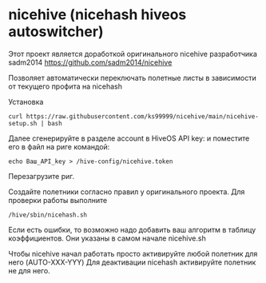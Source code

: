 # nicehive (nicehash hiveos autoswitcher)
Этот проект является доработкой оригинального nicehive разработчика sadm2014
https://github.com/sadm2014/nicehive

Позволяет автоматически переключать полетные листы в зависимости от текущего профита на nicehash

Установка

`curl https://raw.githubusercontent.com/ks99999/nicehive/main/nicehive-setup.sh | bash`

Далее сгенерируйте в разделе account в HiveOS API key:
и поместите его в файл на риге командой:

`echo Ваш_API_key > /hive-config/nicehive.token`

Перезагрузите риг.

Создайте полетники согласно правил у оригинального проекта.
Для проверки работы выполните

`/hive/sbin/nicehash.sh`

Если есть ошибки, то возможно надо добавить ваш алгоритм в таблицу коэффициентов. 
Они указаны в самом начале nicehive.sh

Чтобы nicehive начал работать просто активируйте любой полетник для него (AUTO-XXX-YYY)
Для деактивации nicehash активируйте полетник не для него.
